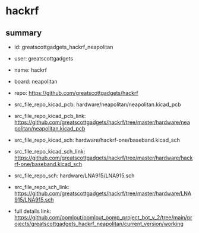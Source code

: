 # hackrf
 
## summary 
* id: greatscottgadgets_hackrf_neapolitan
* user: greatscottgadgets
* name: hackrf
* board: neapolitan
* repo: https://github.com/greatscottgadgets/hackrf
* src_file_repo_kicad_pcb: hardware/neapolitan/neapolitan.kicad_pcb
* src_file_repo_kicad_pcb_link: https://github.com/greatscottgadgets/hackrf/tree/master/hardware/neapolitan/neapolitan.kicad_pcb
* src_file_repo_kicad_sch: hardware/hackrf-one/baseband.kicad_sch
* src_file_repo_kicad_sch_link: https://github.com/greatscottgadgets/hackrf/tree/master/hardware/hackrf-one/baseband.kicad_sch

* src_file_repo_sch: hardware/LNA915/LNA915.sch
* src_file_repo_sch_link: https://github.com/greatscottgadgets/hackrf/tree/master/hardware/LNA915/LNA915.sch
* full details link: https://github.com/oomlout/oomlout_oomp_project_bot_v_2/tree/main/projects/greatscottgadgets_hackrf_neapolitan/current_version/working  






